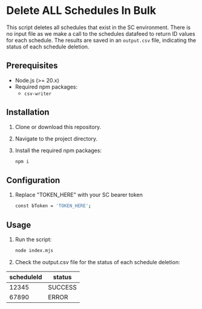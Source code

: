 # Delete ALL Schedules In Bulk

This script deletes all schedules that exist in the SC environment. There is no input file as we make a call to the schedules datafeed to return ID values for each schedule. The results are saved in an `output.csv` file, indicating the status of each schedule deletion.

## Prerequisites

- Node.js (>= 20.x)
- Required npm packages:
  - `csv-writer`

## Installation

1. Clone or download this repository.
2. Navigate to the project directory.
3. Install the required npm packages:

   ```bash
   npm i

## Configuration

1. Replace "TOKEN_HERE" with your SC bearer token 

    ```bash
    const bToken = 'TOKEN_HERE';


## Usage

1. Run the script:

    ```bash
    node index.mjs

2. Check the output.csv file for the status of each schedule deletion:

| scheduleId | status |
|--------|--------|
| 12345  | SUCCESS |
| 67890  | ERROR |



